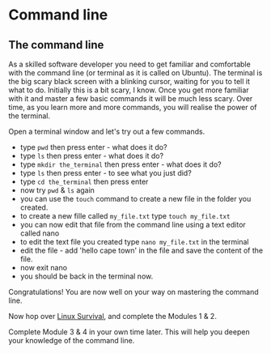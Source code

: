 # Command line

## The command line

As a skilled software developer you need to get familiar and comfortable with the command line (or terminal as it is called on Ubuntu). The terminal is the big scary black screen with a blinking cursor, waiting for you to tell it what to do. Initially this is a bit scary, I know. Once you get more familiar with it and master a few basic commands it will be much less scary. Over time, as you learn more and more commands, you will realise the power of the terminal.

Open a terminal window and let's try out a few commands.

* type `pwd` then press enter - what does it do?
* type `ls` then press enter - what does it do?
* type `mkdir the_terminal` then press enter - what does it do?
* type `ls` then press enter - to see what you just did?
* type `cd the_terminal` then press enter
* now try `pwd` & `ls` again
* you can use the `touch` command to create a new file in the folder you created.
* to create a new fille called `my_file.txt` type `touch my_file.txt`
* you can now edit that file from the command line using a text editor called nano
* to edit the text file you created type `nano my_file.txt` in the terminal
* edit the file - add 'hello cape town' in the file and save the content of the file.
* now exit nano
* you should be back in the terminal now.

Congratulations! You are now well on your way on mastering the command line.

Now hop over [Linux Survival](http://linuxsurvival.com), and complete the Modules 1 & 2.

Complete Module 3 & 4 in your own time later. This will help you deepen your knowledge of the command line.
